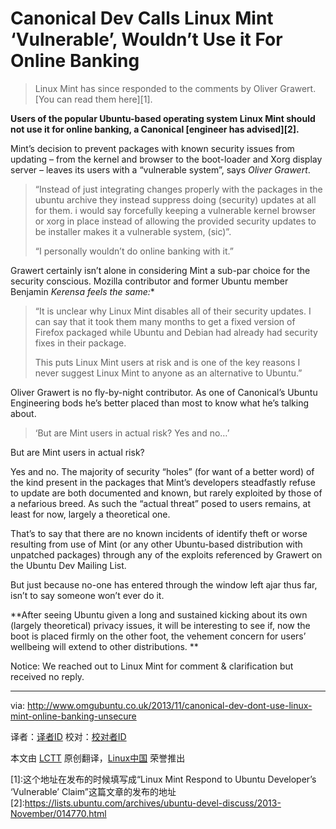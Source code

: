Canonical Dev Calls Linux Mint ‘Vulnerable’, Wouldn’t Use it For Online Banking
================================================================================
> Linux Mint has since responded to the comments by Oliver Grawert. [You can read them here][1].

**Users of the popular Ubuntu-based operating system Linux Mint should not use it for online banking, a Canonical [engineer has advised][2].**

Mint’s decision to prevent packages with known security issues from updating – from the kernel and browser to the boot-loader and Xorg display server – leaves its users with a “vulnerable system”, says *Oliver Grawert*.

> “Instead of just integrating changes properly with the packages in the ubuntu archive they instead suppress doing (security) updates at all for them. i would say forcefully keeping a vulnerable kernel browser or xorg in place instead of allowing the provided security updates to be installer makes it a vulnerable system, (sic)”. 
> 
> “I personally wouldn’t do online banking with it.”

Grawert certainly isn’t alone in considering Mint a sub-par choice for the security conscious. Mozilla contributor and former Ubuntu member Benjamin **Kerensa* feels the same:**

> “It is unclear why Linux Mint disables all of their security updates. I can say that it took them many months to get a fixed version of Firefox packaged while Ubuntu and Debian had already had security fixes in their package.
> 
> This puts Linux Mint users at risk and is one of the key reasons I never suggest Linux Mint to anyone as an alternative to Ubuntu.”

Oliver Grawert is no fly-by-night contributor. As one of Canonical’s Ubuntu Engineering bods he’s better placed than most to know what he’s talking about.

> ‘But are Mint users in actual risk? Yes and no…’

But are Mint users in actual risk?

Yes and no. The majority of security “holes” (for want of a better word) of the kind present in the packages that Mint’s developers steadfastly refuse to update are both documented and known, but rarely exploited by those of a nefarious breed. As such the “actual threat” posed to users remains, at least for now, largely a theoretical one.

That’s to say that there are no known incidents of identify theft or worse resulting from use of Mint (or any other Ubuntu-based distribution with unpatched packages) through any of the exploits referenced by Grawert on the Ubuntu Dev Mailing List.

But just because no-one has entered through the window left ajar thus far, isn’t to say someone won’t ever do it.

**After seeing Ubuntu given a long and sustained kicking about its own (largely theoretical) privacy issues, it will be interesting to see if, now the boot is placed firmly on the other foot, the vehement concern for users’ wellbeing will extend to other distributions. **

Notice: We reached out to Linux Mint for comment & clarification but received no reply.

--------------------------------------------------------------------------------

via: http://www.omgubuntu.co.uk/2013/11/canonical-dev-dont-use-linux-mint-online-banking-unsecure

译者：[译者ID](https://github.com/译者ID) 校对：[校对者ID](https://github.com/校对者ID)

本文由 [LCTT](https://github.com/LCTT/TranslateProject) 原创翻译，[Linux中国](http://linux.cn/) 荣誉推出

[1]:这个地址在发布的时候填写成“Linux Mint Respond to Ubuntu Developer’s ‘Vulnerable’ Claim”这篇文章的发布的地址
[2]:https://lists.ubuntu.com/archives/ubuntu-devel-discuss/2013-November/014770.html